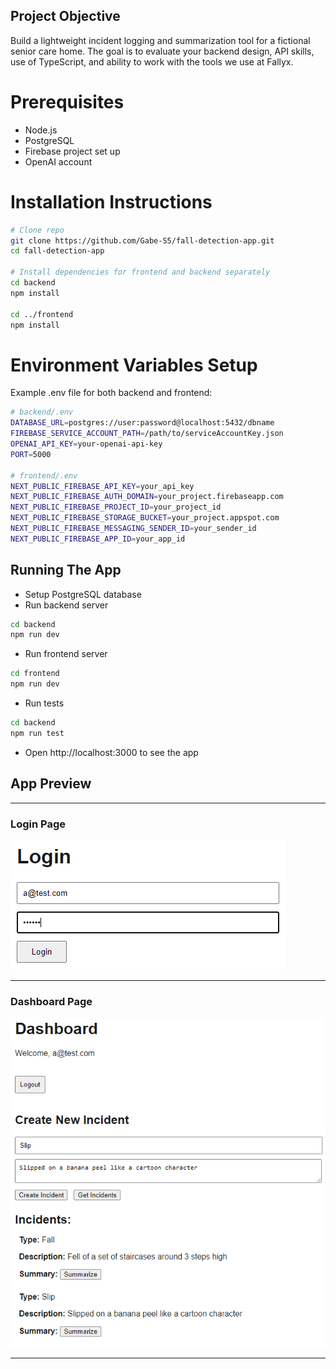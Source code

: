 ## Project Objective
Build a lightweight incident logging and summarization tool for a fictional senior
care home. The goal is to evaluate your backend design, API skills, use of
TypeScript, and ability to work with the tools we use at Fallyx.

# Prerequisites
- Node.js
- PostgreSQL
- Firebase project set up
- OpenAI account

# Installation Instructions

```bash
# Clone repo
git clone https://github.com/Gabe-S5/fall-detection-app.git
cd fall-detection-app

# Install dependencies for frontend and backend separately
cd backend
npm install

cd ../frontend
npm install
```

# Environment Variables Setup
Example .env file for both backend and frontend:

```bash
# backend/.env
DATABASE_URL=postgres://user:password@localhost:5432/dbname
FIREBASE_SERVICE_ACCOUNT_PATH=/path/to/serviceAccountKey.json
OPENAI_API_KEY=your-openai-api-key
PORT=5000

# frontend/.env
NEXT_PUBLIC_FIREBASE_API_KEY=your_api_key
NEXT_PUBLIC_FIREBASE_AUTH_DOMAIN=your_project.firebaseapp.com
NEXT_PUBLIC_FIREBASE_PROJECT_ID=your_project_id
NEXT_PUBLIC_FIREBASE_STORAGE_BUCKET=your_project.appspot.com
NEXT_PUBLIC_FIREBASE_MESSAGING_SENDER_ID=your_sender_id
NEXT_PUBLIC_FIREBASE_APP_ID=your_app_id
```

## Running The App
- Setup PostgreSQL database
- Run backend server
```bash
cd backend
npm run dev
```
- Run frontend server
```bash
cd frontend
npm run dev
```
- Run tests
```bash
cd backend
npm run test
```
- Open http://localhost:3000 to see the app

## App Preview

---

### Login Page
![login screenshot](./public/login_screenshot.png)

---

### Dashboard Page
![dashboard screenshot](./public/dashboard_screenshot.png)

---

